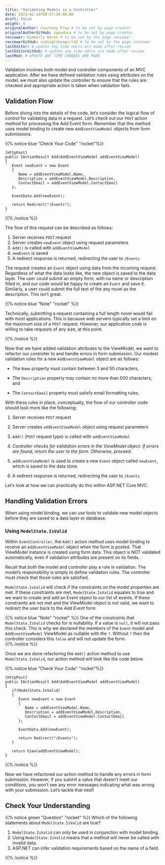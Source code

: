 ```yaml
---
title: "Validating Models in a Controller"
date: 2023-02-24T08:57:18-06:00
draft: false
weight: 4
originalAuthor: Courtney Frey # to be set by page creator
originalAuthorGitHub: speudusa # to be set by page creator
reviewer: Kimberly Horan # to be set by the page reviewer
reviewerGitHub: codinglikeagirl42 # to be set by the page reviewer
lastEditor: # update any time edits are made after review
lastEditorGitHub: # update any time edits are made after review
lastMod: # UPDATE ANY TIME CHANGES ARE MADE
---
```


Validation involves both model and controller components of an MVC application. After we have defined validation rules using attributes on the model, we must also update the controller to ensure that the rules are checked and appropriate action is taken when validation fails.

## Validation Flow

Before diving into the details of the code, let’s consider the logical flow of control for validating data in a request. Let’s check out our `POST` action method for processing the Add Event form. Remember that this method uses model binding to create new `AddEventViewModel` objects from form submissions.

{{% notice blue "Check Your Code" "rocket"%}}
```csharp{linenos=table,hl_lines=[],linenostart=32}
[HttpPost]
public IActionResult Add(AddEventViewModel addEventViewModel)
{
   Event newEvent = new Event
   {
      Name = addEventViewModel.Name,
      Description = addEventViewModel.Description,
      ContactEmail = addEventViewModel.ContactEmail
   };

   EventData.Add(newEvent);

   return Redirect("/Events");
}
```
{{% /notice %}}

The flow of this request can be described as follows:

   1. Server receives `POST` request
   1. Server creates `newEvent` object using request parameters
   1. `Add()` is called with `addEventViewModel`
   1. `newEvent` is saved
   1. A redirect response is returned, redirecting the user to `/Events`

The request creates an `Event` object using data from the incoming request. Regardless of what the data looks like, the new object is saved to the data layer. The user could submit an empty form, with no name or description filled in, and our code would be happy to create an `Event` and save it. Similarly, a user could submit the full text of the any novel as the description. This isn’t great.

{{% notice blue "Note" "rocket" %}} 

Technically, submitting a request containing a full length novel would fail with most applications. This is because web servers typically set a limit on the maximum size of a `POST` request. However, our application code is willing to take requests of any size, at this point. 

{{% /notice %}}

Now that we have added validation attributes to the ViewModel, we want to refactor our controller to and handle errors in form submission. Our modest validation rules for a new `AddEventViewModel` object are as follows:

- The `Name` property must contain between 3 and 50 characters,

- The `Description` property may contain no more than 500 characters, and

- The `ContactEmail` property must satisfy email formatting rules.

With these rules in place, conceptually, the flow of our controller code should look more like the following:

   1. Server receives `POST` request

   1. Server creates `addEventViewModel` object using request parameters

   1. `Add()` (`POST` request type) is called with `addEventViewModel`

   1. _Controller checks for validation errors in the ViewModel object. If errors are found, return the user to the form. Otherwise, proceed._

   1. `addEventViewModel` is used to create a new `Event` object called `newEvent`, which is saved to the data store.

   1. A redirect response is returned, redirecting the user to `/Events`

Let’s look at how we can practically do this within ASP.NET Core MVC.

## Handling Validation Errors

When using model binding, we can use tools to validate new model objects before they are saved to a data layer or database.

### Using `ModelState.IsValid`

Within `EventController`, the `Add()` action method uses model binding to receive an `AddEventViewModel` object when the form is posted. 
That ViewModel instance is created using form data. This object is NOT validated automatically, even if validation attributes are present on its fields.

Recall that _both_ the model and controller play a role in validation. 
The model’s responsibility is simply to define validation rules. The controller must check that those rules are satisfied.

`ModelState.IsValid` will check if the constraints on the model properties are met. 
If these constraints are met, `ModelState.IsValid` equates to true and we want to create and add an Event object to our list of events. 
If these constraints are not met and the ViewModel object is _not_ valid, we want to redirect the user back to the _Add Event_ form.

{{% notice blue "Note" "rocket" %}}
One of the constraints that `ModelState.IsValid` checks for is nullability.  If a value is `null`, it will not pass this check.  This is why we declared the members of the `Event` model and `AddEventViewModel` ViewModel as nullable with the `?`.  Without `?` then the controller considers this `false` and will not update the form.  
{{% /notice %}}

Once we are done refactoring the `Add()` action method to use `ModelState.IsValid`, our action method will look like the code below.

{{% notice blue "Check Your Code" "rocket"%}}
```csharp{linenos=table,hl_lines=[4],linenostart=32}
[HttpPost]
public IActionResult Add(AddEventViewModel addEventViewModel)
{
   if(ModelState.IsValid)
   {
      Event newEvent = new Event
      {
         Name = addEventViewModel.Name,
         Description = addEventViewModel.Description,
         ContactEmail = addEventViewModel.ContactEmail
      };

      EventData.Add(newEvent);

      return Redirect("/Events");
   }

   return View(addEventViewModel);
}
```
{{% /notice %}}

Now we have refactored our action method to handle any errors in form submission. 
However, if you submit a value that doesn’t meet our conditions, you won’t see any error messages indicating what was wrong with your submission. 
Let’s tackle that next!



## Check Your Understanding
{{% notice green  "Question" "rocket" %}} 
Which of the following statements about `ModelState.IsValid` are true?

1. `ModelState.IsValid` can only be used in conjunction with model binding.
1. Using `ModelState.IsValid` means that a method will never be called with invalid data.
1. ASP.NET can infer validation requirements based on the name of a field. 

<!-- ans: ModelState.IsValid can only be used in conjunction with model binding. -->
{{% /notice %}}